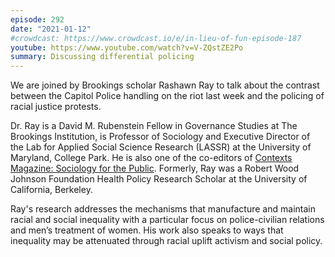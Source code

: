 ```yaml
---
episode: 292
date: "2021-01-12"
#crowdcast: https://www.crowdcast.io/e/in-lieu-of-fun-episode-187
youtube: https://www.youtube.com/watch?v=V-ZQstZE2Po
summary: Discussing differential policing
---
```

We are joined by Brookings scholar Rashawn Ray to talk about the contrast
between the Capitol Police handling on the riot last week and the policing of
racial justice protests.

Dr. Ray is a David M. Rubenstein Fellow in Governance Studies at The Brookings
Institution, is Professor of Sociology and Executive Director of the Lab for
Applied Social Science Research (LASSR) at the University of Maryland, College
Park. He is also one of the co-editors of [Contexts Magazine: Sociology for the
Public](https://contexts.org/). Formerly, Ray was a Robert Wood Johnson
Foundation Health Policy Research Scholar at the University of California,
Berkeley.

Ray's research addresses the mechanisms that manufacture and maintain racial
and social inequality with a particular focus on police-civilian relations and
men’s treatment of women. His work also speaks to ways that inequality may be
attenuated through racial uplift activism and social policy.
